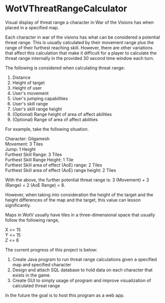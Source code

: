 # WotVThreatRangeCalculator
Visual display of threat range a character in War of the Visions has when placed in a specified map.

Each character in war of the visions has what can be considered a potential threat range. This is usually calculated by their movement range plus the range of their furthest reaching skill. However, there are other variations that affect this calculation that make it difficult for a player to calculate the threat range internally in the provided 30 second time window each turn.

The following is considered when calculating threat range:
1. Distance
2. Height of target
3. Height of user
4. User's movement
5. User's jumping capabilities
5. User's skill range 
6. User's skill range height
7. (Optional) Range height of area of affect abilities 
8. (Optional) Range of area of affect abilities

For example, take the following situation.

Character: Gilgamesh<br>
Movement: 3 Tiles<br>
Jump: 1 Height<br>
Furthest Skill Range: 3 Tiles<br>
Furthest Skill Range Height: 1 Tile<br>
Furthest Skill area of effect (AoE) range: 2 Tiles<br>
Furthest Skill area of effect (AoE) range height: 2 Tiles<br>

With the above, the further potential threat range is: 3 (Movement) + 3 (Range) + 2 (AoE Range) = 8.

However, when taking into consideration the height of the target and the height differences of the map and the target, this value can lesson significantly.

Maps in WotV usually have tiles in a three-dimensional space that usually follow the following range,

X <= 15<br>
Y <= 15<br>
Z <= 6<br>


The current progress of this project is below:
1. Create Java program to run threat range calculations given a specified map and specified character
2. Design and attach SQL database to hold data on each character that exists in the game.
3. Create GUI to simply usage of program and improve visualization of calculated threat range

In the future the goal is to host this program as a web app.
